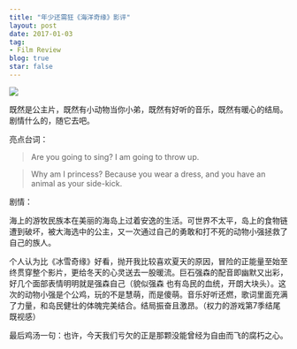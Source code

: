 ```yaml
---
title: "年少还需狂《海洋奇缘》影评"
layout: post
date: 2017-01-03
tag:
- Film Review
blog: true
star: false
---
```


<img src="{{site.url}}/assets/images/Moana.jpg" style="display:block; margin:0 auto;"/>

既然是公主片，既然有小动物当你小弟，既然有好听的音乐，既然有暖心的结局。剧情什么的，随它去吧。

亮点台词：

> Are you going to sing? I am going to throw up.

> Why am I princess? Because you wear a dress, and you have an animal as your side-kick.

剧情：

海上的游牧民族本在美丽的海岛上过着安逸的生活。可世界不太平，岛上的食物链遭到破坏，被大海选中的公主，又一次通过自己的勇敢和打不死的动物小强拯救了自己的族人。

个人认为比《冰雪奇缘》好看，抛开我比较喜欢夏天的原因，冒险的正能量至始至终贯穿整个影片，更给冬天的心灵送去一股暖流。巨石强森的配音即幽默又出彩，好几个面部表情明明就是强森自己（貌似强森 也有岛民的血统，开朗大块头）。这次的动物小强是个公鸡，玩的不是慧萌，而是傻萌。音乐好听还燃，歌词里面充满了力量，和岛民健壮的体魄完美结合。结局振奋且激昂。（权力的游戏第7季结尾既视感）

最后鸡汤一句：也许，今天我们亏欠的正是那颗没能曾经为自由而飞的腐朽之心。
